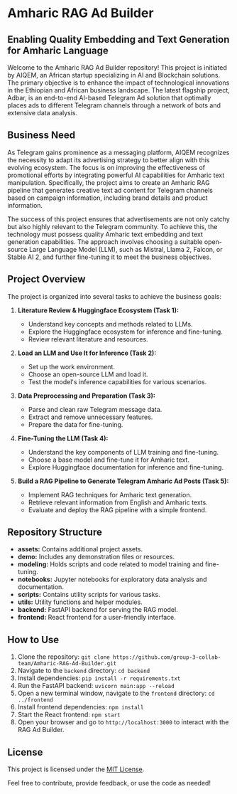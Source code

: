 # Amharic RAG Ad Builder
## Enabling Quality Embedding and Text Generation for Amharic Language

Welcome to the Amharic RAG Ad Builder repository! This project is initiated by AIQEM, an African startup specializing in AI and Blockchain solutions. The primary objective is to enhance the impact of technological innovations in the Ethiopian and African business landscape. The latest flagship project, Adbar, is an end-to-end AI-based Telegram Ad solution that optimally places ads to different Telegram channels through a network of bots and extensive data analysis.

## Business Need

As Telegram gains prominence as a messaging platform, AIQEM recognizes the necessity to adapt its advertising strategy to better align with this evolving ecosystem. The focus is on improving the effectiveness of promotional efforts by integrating powerful AI capabilities for Amharic text manipulation. Specifically, the project aims to create an Amharic RAG pipeline that generates creative text ad content for Telegram channels based on campaign information, including brand details and product information.

The success of this project ensures that advertisements are not only catchy but also highly relevant to the Telegram community. To achieve this, the technology must possess quality Amharic text embedding and text generation capabilities. The approach involves choosing a suitable open-source Large Language Model (LLM), such as Mistral, Llama 2, Falcon, or Stable AI 2, and further fine-tuning it to meet the business objectives.

## Project Overview

The project is organized into several tasks to achieve the business goals:

1. **Literature Review & Huggingface Ecosystem (Task 1):**
   - Understand key concepts and methods related to LLMs.
   - Explore the Huggingface ecosystem for inference and fine-tuning.
   - Review relevant literature and resources.

2. **Load an LLM and Use It for Inference (Task 2):**
   - Set up the work environment.
   - Choose an open-source LLM and load it.
   - Test the model's inference capabilities for various scenarios.

3. **Data Preprocessing and Preparation (Task 3):**
   - Parse and clean raw Telegram message data.
   - Extract and remove unnecessary features.
   - Prepare the data for fine-tuning.

4. **Fine-Tuning the LLM (Task 4):**
   - Understand the key components of LLM training and fine-tuning.
   - Choose a base model and fine-tune it for Amharic text.
   - Explore Huggingface documentation for inference and fine-tuning.

5. **Build a RAG Pipeline to Generate Telegram Amharic Ad Posts (Task 5):**
   - Implement RAG techniques for Amharic text generation.
   - Retrieve relevant information from English and Amharic texts.
   - Evaluate and deploy the RAG pipeline with a simple frontend.

## Repository Structure

- **assets:** Contains additional project assets.
- **demo:** Includes any demonstration files or resources.
- **modeling:** Holds scripts and code related to model training and fine-tuning.
- **notebooks:** Jupyter notebooks for exploratory data analysis and documentation.
- **scripts:** Contains utility scripts for various tasks.
- **utils:** Utility functions and helper modules.
- **backend:** FastAPI backend for serving the RAG model.
- **frontend:** React frontend for a user-friendly interface.

## How to Use

1. Clone the repository: `git clone https://github.com/group-3-collab-team/Amharic-RAG-Ad-Builder.git`
2. Navigate to the `backend` directory: `cd backend`
3. Install dependencies: `pip install -r requirements.txt`
4. Run the FastAPI backend: `uvicorn main:app --reload`
5. Open a new terminal window, navigate to the `frontend` directory: `cd ../frontend`
6. Install frontend dependencies: `npm install`
7. Start the React frontend: `npm start`
8. Open your browser and go to `http://localhost:3000` to interact with the RAG Ad Builder.

## License

This project is licensed under the [MIT License](LICENSE).

Feel free to contribute, provide feedback, or use the code as needed!
